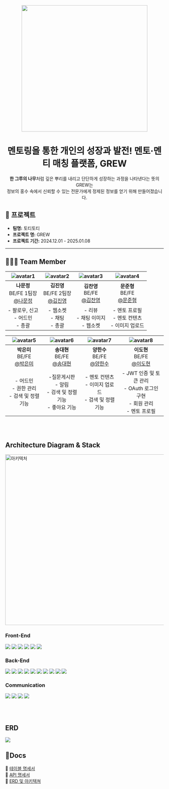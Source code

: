 <div align=center>
<img src="https://github.com/user-attachments/assets/7734c451-ade9-40b2-b575-19779300498a" width="400"/>


# 멘토링을 통한 개인의 성장과 발전! 멘토·멘티 매칭 플랫폼, GREW

**한 그루의 나무**처럼 깊은 뿌리를 내리고 단단하게 성장하는 과정을 나타낸다는 뜻의 GREW는  
정보의 홍수 속에서 신뢰할 수 있는 전문가에게 정제된 정보를 얻기 위해 만들어졌습니다.

</div>


## 📜 프로젝트

- **팀명:** 토티토티
- **프로젝트 명:** GREW
- **프로젝트 기간:** 2024.12.01 - 2025.01.08

---

## 🧑🏻‍💻 Team Member
<div align=center>
  
|![avatar1](https://github.com/user-attachments/assets/c3f80874-ae53-4c6c-ba25-e1b90b77d3bc)|![avatar2](https://github.com/user-attachments/assets/eae62a00-6bc1-4315-b780-822fb576bd5c)|![avatar3](https://github.com/user-attachments/assets/15ccede9-c932-477b-9a3a-be5bc5e96987)|![avatar4](https://github.com/user-attachments/assets/227dd03d-92a0-41d8-bfae-7c416469b9fa)|
|:---:|:---:|:---:|:---:|
| **나문정** <br> BE/FE 1팀장 <br> [@나문정](https://github.com/imun46)| **김진영** <br> BE/FE 2팀장 <br> [@김진영](https://github.com/Gosem7)| **김찬영** <br> BE/FE <br> [@김찬영](https://github.com/kctml2935)| **문준형** <br> BE/FE <br> [@문준형](https://github.com/Cloudorair)|
| - 팔로우, 신고 <br> - 어드민 <br> - 총괄 | - 웹소켓 <br> - 채팅 <br> - 총괄 | - 리뷰 <br> - 채팅 이미지 <br> - 웹소켓 | - 멘토 프로필 <br> - 멘토 컨텐츠 <br> - 이미지 업로드 |

|![avatar5](https://github.com/user-attachments/assets/974659b9-cfe5-446d-a672-5cfdc85a8e0e)|![avatar6](https://github.com/user-attachments/assets/26b4c2b2-a5d5-401f-8268-9125eb939fd7)|![avatar7](https://github.com/user-attachments/assets/ca27f1f7-ac26-44b3-9658-1aa45edd5cc4)|![avatar8](https://github.com/user-attachments/assets/bf45b332-4b3b-4f6f-9418-377420dc1b89)|
|:---:|:---:|:---:|:---:|
| **박은미** <br> BE/FE <br> [@박은미](https://github.com/hornheart)| **송대현** <br> BE/FE <br> [@송대현](https://github.com/jonadan0322)| **양한수** <br> BE/FE <br> [@양한수](https://github.com/apk1207)| **이도현** <br> BE/FE <br> [@이도현](https://github.com/ldh9709)|
| - 어드민 <br> - 권한 관리 <br> - 검색 및 정렬 기능 | -질문게시판 <br> - 알림 <br> - 검색 및 정렬 기능 <br> - 좋아요 기능 | - 멘토 컨텐츠 <br> - 이미지 업로드 <br> - 검색 및 정렬 기능 | - JWT 인증 및 토큰 관리 <br> - OAuth 로그인 구현 <br> - 회원 관리 <br> - 멘토 프로필 |

</div>

<br/>
<br/>

## Architecture Diagram & Stack
<img src="https://github.com/user-attachments/assets/8bd6d8c8-8ec3-4934-843a-4c5c4ff51efb" alt="아키텍처" width="720" height="540">

### Front-End
<img src="https://img.shields.io/badge/javascript-%23323330.svg?style=for-the-badge&logo=javascript&logoColor=%23F7DF1E"/> <img src="https://img.shields.io/badge/html5-%23E34F26.svg?style=for-the-badge&logo=html5&logoColor=white"/> <img src="https://img.shields.io/badge/css3-%231572B6.svg?style=for-the-badge&logo=css3&logoColor=white"/> <img src="https://img.shields.io/badge/react-%2320232a.svg?style=for-the-badge&logo=react&logoColor=%2361DAFB"/> <img src="https://img.shields.io/badge/React_Router-CA4245?style=for-the-badge&logo=react-router&logoColor=white"/> <img src="https://img.shields.io/badge/prettier-%23F7B93E.svg?style=for-the-badge&logo=prettier&logoColor=black"/>

### Back-End
<img src="https://img.shields.io/badge/java-%23ED8B00.svg?style=for-the-badge&logo=openjdk&logoColor=white"/> <img src="https://img.shields.io/badge/Oracle-F80000?style=for-the-badge&logo=oracle&logoColor=white"/> <img src="https://img.shields.io/badge/Gradle-02303A.svg?style=for-the-badge&logo=Gradle&logoColor=white"/> <img src="https://img.shields.io/badge/Spring Boot-6DB33F?style=for-the-badge&logo=springboot&logoColor=white"> <img src="https://img.shields.io/badge/Spring Security-6DB33F?style=for-the-badge&logo=springsecurity&logoColor=white"> <img src="https://img.shields.io/badge/Spring MVC-6DB33F?style=for-the-badge&logo=&logoColor="> <img src="https://img.shields.io/badge/Spring Data JPA-6DB33F?style=for-the-badge&logo=&logoColor="> <img src="https://img.shields.io/badge/JDK 11-DC0D15?style=for-the-badge&logo=&logoColor="> <img src="https://img.shields.io/badge/JWT-EF2D5E?style=for-the-badge&logo=&logoColor="> <img src="https://img.shields.io/badge/OAuth 2.0-EB5424?style=for-the-badge&logo=&logoColor=">

### Communication
<img src="https://img.shields.io/badge/github-%23121011.svg?style=for-the-badge&logo=github&logoColor=white"/> <img src="https://img.shields.io/badge/Notion-%23000000.svg?style=for-the-badge&logo=notion&logoColor=white"/> <img src="https://img.shields.io/badge/Discord-%235865F2.svg?style=for-the-badge&logo=discord&logoColor=white"/> <img src="https://img.shields.io/badge/figma-%23F24E1E.svg?style=for-the-badge&logo=figma&logoColor=white"/>

<br/>
<br/>

## ERD
<img src="https://github.com/user-attachments/assets/4a83c86b-e7b5-4a54-a7ad-c971f82f8760"/>


## 📖Docs
🔗 [테이블 명세서](https://docs.google.com/spreadsheets/d/1gDbkN_rdSKef2xf1PhucVAKwJfAvm0yz3JI0ef4hh_A/edit?usp=sharing)
<br/>
🔗 [API 명세서 ](https://gleaming-random-882.notion.site/API-143697bf650d80d4aff1f0c2ee858902?pvs=4)
<br/>
🔗 [ERD 및 아키텍쳐](https://gleaming-random-882.notion.site/ERD-174697bf650d8058b37bdc1006687290)
<br/>


